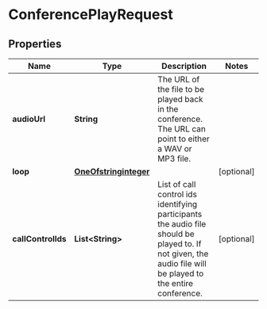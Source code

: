 

# ConferencePlayRequest

## Properties

Name | Type | Description | Notes
------------ | ------------- | ------------- | -------------
**audioUrl** | **String** | The URL of the file to be played back in the conference. The URL can point to either a WAV or MP3 file. | 
**loop** | [**OneOfstringinteger**](OneOfstringinteger.md) |  |  [optional]
**callControlIds** | **List&lt;String&gt;** | List of call control ids identifying participants the audio file should be played to. If not given, the audio file will be played to the entire conference. |  [optional]



